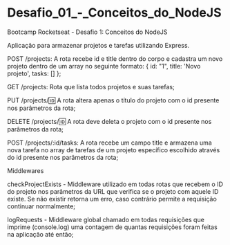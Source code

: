 # Desafio_01_-_Conceitos_do_NodeJS
Bootcamp Rocketseat - Desafio 1: Conceitos do NodeJS

Aplicação para armazenar projetos e tarefas utilizando Express.

POST /projects: A rota recebe id e title dentro do corpo e cadastra um novo projeto dentro de um array no seguinte formato: { id: "1", title: 'Novo projeto', tasks: [] };

GET /projects: Rota que lista todos projetos e suas tarefas;

PUT /projects/:id: A rota altera apenas o título do projeto com o id presente nos parâmetros da rota;

DELETE /projects/:id: A rota deve deleta o projeto com o id presente nos parâmetros da rota;

POST /projects/:id/tasks: A rota recebe um campo title e armazena uma nova tarefa no array de tarefas de um projeto específico escolhido através do id presente nos parâmetros da rota;

Middlewares

checkProjectExists - Middleware utilizado em todas rotas que recebem o ID do projeto nos parâmetros da URL que verifica se o projeto com aquele ID existe. Se não existir retorna um erro, caso contrário permite a requisição continuar normalmente;

logRequests - Middleware global chamado em todas requisições que imprime (console.log) uma contagem de quantas requisições foram feitas na aplicação até então;
